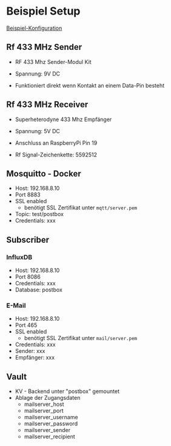 # Beispiel Setup

[Beispiel-Konfiguration](config.ini)

## Rf 433 MHz Sender

- RF 433 Mhz Sender-Modul Kit
- Spannung: 9V DC

- Funktioniert direkt wenn Kontakt an einem Data-Pin besteht

## Rf 433 MHz Receiver

- Superheterodyne 433 Mhz Empfänger
- Spannung: 5V DC

- Anschluss an RaspberryPi Pin 19
- Rf Signal-Zeichenkette: 5592512 

## Mosquitto - Docker

- Host: 192.168.8.10
- Port 8883
- SSL enabled
  - benötigt SSL Zertifikat unter `mqtt/server.pem`
- Topic: test/postbox
- Credentials: xxx

## Subscriber

### InfluxDB

- Host: 192.168.8.10
- Port 8086
- Credentials: xxx
- Database: postbox

### E-Mail

- Host: 192.168.8.10
- Port 465
- SSL enabled
  - benötigt SSL Zertifikat unter `mail/server.pem`
- Credentials: xxx
- Sender: xxx
- Empfänger: xxx

## Vault

- KV - Backend unter "postbox" gemountet
- Ablage der Zugangsdaten
  - mailserver_host  
  - mailserver_port  
  - mailserver_username  
  - mailserver_password  
  - mailserver_sender  
  - mailserver_recipient  

